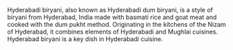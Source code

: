 Hyderabadi biryani, also known as Hyderabadi dum biryani, is a style of biryani from Hyderabad, India made with basmati rice and goat meat and cooked with the dum pukht method.
Originating in the kitchens of the Nizam of Hyderabad, it combines elements of Hyderabadi and Mughlai cuisines.
Hyderabad biryani is a key dish in Hyderabadi cuisine.